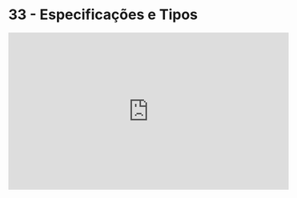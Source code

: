 # 33 - Especificações e Tipos

<iframe 
        width="560" 
        height="315" 
        src="https://www.youtube.com/embed/xqnk6kKTifY" 
        title="YouTube video player" 
        frameborder="0" 
        allow="accelerometer; autoplay; clipboard-write; encrypted-media; gyroscope; picture-in-picture" 
        allowfullscreen
        >
</iframe>

